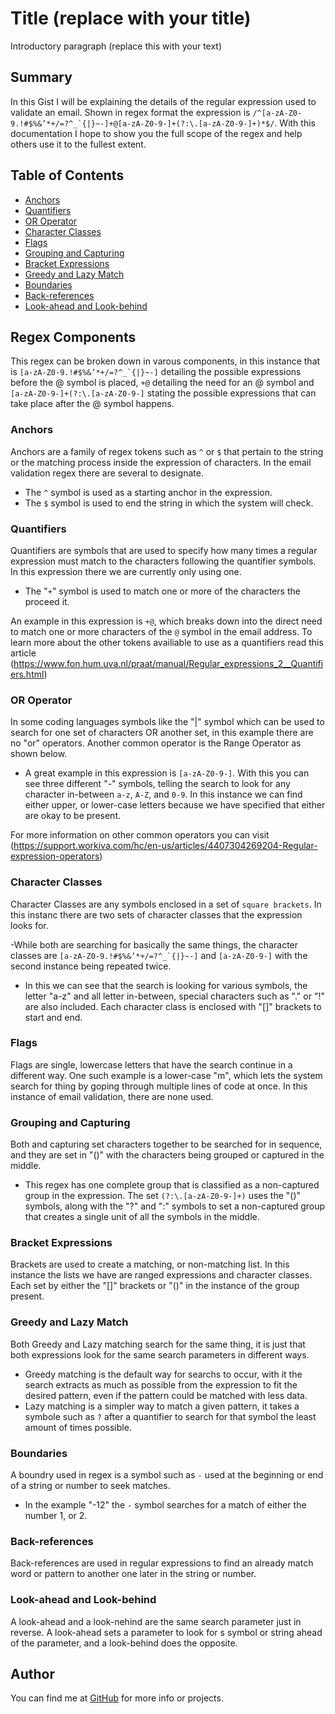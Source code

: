 # Title (replace with your title)

Introductory paragraph (replace this with your text)

## Summary

In this Gist I will be explaining the details of the regular expression used to validate an email. Shown in regex format the expression is ``` /^[a-zA-Z0-9.!#$%&’*+/=?^_`{|}~-]+@[a-zA-Z0-9-]+(?:\.[a-zA-Z0-9-]+)*$/ ```. With this documentation I hope to show you the full scope of the regex and help others use it to the fullest extent.

## Table of Contents

- [Anchors](#anchors)
- [Quantifiers](#quantifiers)
- [OR Operator](#or-operator)
- [Character Classes](#character-classes)
- [Flags](#flags)
- [Grouping and Capturing](#grouping-and-capturing)
- [Bracket Expressions](#bracket-expressions)
- [Greedy and Lazy Match](#greedy-and-lazy-match)
- [Boundaries](#boundaries)
- [Back-references](#back-references)
- [Look-ahead and Look-behind](#look-ahead-and-look-behind)

## Regex Components

This regex can be broken down in varous components, in this instance that is ```[a-zA-Z0-9.!#$%&’*+/=?^_`{|}~-]``` detailing the possible expressions before the @ symbol is placed, ```+@``` detailing the need for an @ symbol and ```[a-zA-Z0-9-]+(?:\.[a-zA-Z0-9-]``` stating the possible expressions that can take place after the @ symbol happens.

### Anchors
Anchors are a family of regex tokens such as ```^``` or ```$``` that pertain to the string or the matching process inside the expression of characters. In the email validation regex there are several to designate. 

- The ```^``` symbol is used as a starting anchor in the expression.
- The ```$``` symbol is used to end the string in which the system will check.

### Quantifiers
Quantifiers are symbols that are used to specify how many times a regular expression must match to the characters following the quantifier symbols. In this expression there we are currently only using one.

- The "```+```" symbol is used to match one or more of the characters the proceed it.

An example in this expression is ```+@```, which breaks down into the direct need to match one or more characters of the ```@``` symbol in the email address. To learn more about the other tokens availiable to use as a quantifiers read this article (https://www.fon.hum.uva.nl/praat/manual/Regular_expressions_2__Quantifiers.html)

### OR Operator
In some coding languages symbols like the "|" symbol which can be used to search for one set of characters OR another set, in this example there are no "or" operators. Another common operator is the Range Operator as shown below.

- A great example in this expression is ```[a-zA-Z0-9-]```. With this you can see three different "-" symbols, telling the search to look for any character in-between ```a-z```, ```A-Z```, and ```0-9```. In this instance we can find either upper, or lower-case letters because we have specified that either are okay to be present. 

For more information on other common operators you can visit (https://support.workiva.com/hc/en-us/articles/4407304269204-Regular-expression-operators)

### Character Classes
Character Classes are any symbols enclosed in a set of ```square brackets```. In this instanc there are two sets of character classes that the expression looks for.

-While both are searching for basically the same things, the character classes are ```[a-zA-Z0-9.!#$%&’*+/=?^_`{|}~-]``` and ```[a-zA-Z0-9-]``` with the second instance being repeated twice. 
- In this we can see that the search is looking for various symbols, the letter "a-z" and all letter in-between, special characters such as "." or "!" are also included. Each character class is enclosed with "[]" brackets to start and end.

### Flags
Flags are single, lowercase letters that have the search continue in a different way. One such example is a lower-case "m", which lets the system search for thing by goping through multiple lines of code at once. In this instance of email validation, there are none used.

### Grouping and Capturing
Both and capturing set characters together to be searched for in sequence, and they are set in "()" with the characters being grouped or captured in the middle.

- This regex has one complete group that is classified as a non-captured group in the expression. The set ```(?:\.[a-zA-Z0-9-]+)``` uses the "()" symbols, along with the "?" and ":" symbols to set a non-captured group that creates a single unit of all the symbols in the middle.

### Bracket Expressions
Brackets are used to create a matching, or non-matching list. In this instance the lists we have are ranged expressions and character classes. Each set by either the "[]" brackets or "()" in the instance of the group present.

### Greedy and Lazy Match
Both Greedy and Lazy matching search for the same thing, it is just that both expressions look for the same search parameters in different ways. 
- Greedy matching is the default way for searchs to occur, with it the search extracts as much as possible from the expression to fit the desired pattern, even if the pattern could be matched with less data. 
- Lazy matching is a simpler way to match a given pattern, it takes a symbole such as ```?``` after a quantifier to search for that symbol the least amount of times possible.

### Boundaries
A boundry used in regex is a symbol such as ```-``` used at the beginning or end of a string or number to seek matches. 

- In the example "-12" the ```-``` symbol searches for a match of either the number 1, or 2.

### Back-references
Back-references are used in regular expressions to find an already match word or pattern to another one later in the string or number.

### Look-ahead and Look-behind
A look-ahead and a look-nehind are the same search parameter just in reverse. A look-ahead sets a parameter to look for s symbol or string ahead of the parameter, and a look-behind does the opposite.

## Author
You can find me at [GitHub](https://github.com/ColeVibes) for more info or projects.
